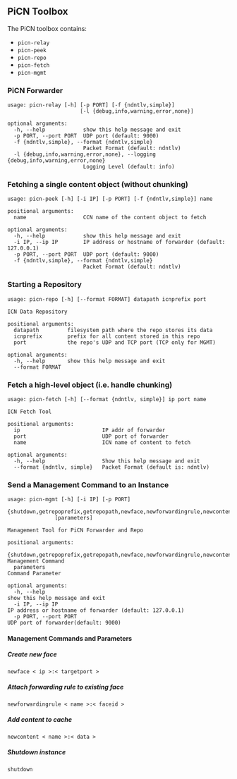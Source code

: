 ## PiCN Toolbox

The PiCN toolbox contains:
* `picn-relay`
* `picn-peek`
* `picn-repo`
* `picn-fetch`
* `picn-mgmt`

### PiCN Forwarder

```
usage: picn-relay [-h] [-p PORT] [-f {ndntlv,simple}]
                       [-l {debug,info,warning,error,none}]

optional arguments:
  -h, --help            show this help message and exit
  -p PORT, --port PORT  UDP port (default: 9000)
  -f {ndntlv,simple}, --format {ndntlv,simple}
                        Packet Format (default: ndntlv)
  -l {debug,info,warning,error,none}, --logging {debug,info,warning,error,none}
                        Logging Level (default: info)
```


### Fetching a single content object (without chunking)

```
usage: picn-peek [-h] [-i IP] [-p PORT] [-f {ndntlv,simple}] name

positional arguments:
  name                  CCN name of the content object to fetch

optional arguments:
  -h, --help            show this help message and exit
  -i IP, --ip IP        IP address or hostname of forwarder (default: 127.0.0.1)
  -p PORT, --port PORT  UDP port (default: 9000)
  -f {ndntlv,simple}, --format {ndntlv,simple}
                        Packet Format (default: ndntlv)
```


### Starting a Repository

```
usage: picn-repo [-h] [--format FORMAT] datapath icnprefix port

ICN Data Repository

positional arguments:
  datapath         filesystem path where the repo stores its data
  icnprefix        prefix for all content stored in this repo
  port             the repo's UDP and TCP port (TCP only for MGMT)

optional arguments:
  -h, --help       show this help message and exit
  --format FORMAT
```


### Fetch a high-level object (i.e. handle chunking)

```
usage: picn-fetch [-h] [--format {ndntlv, simple}] ip port name

ICN Fetch Tool

positional arguments:
  ip                          IP addr of forwarder
  port                        UDP port of forwarder
  name                        ICN name of content to fetch

optional arguments:
  -h, --help                  Show this help message and exit
  --format {ndntlv, simple}   Packet Format (default is: ndntlv)
```


### Send a Management Command to an Instance

```
usage: picn-mgmt [-h] [-i IP] [-p PORT]
               {shutdown,getrepoprefix,getrepopath,newface,newforwardingrule,newcontent}
               [parameters]

Management Tool for PiCN Forwarder and Repo

positional arguments:
  {shutdown,getrepoprefix,getrepopath,newface,newforwardingrule,newcontent}   Management Command
  parameters                                                                  Command Parameter

optional arguments:
  -h, --help                                                                  show this help message and exit
  -i IP, --ip IP                                                              IP address or hostname of forwarder (default: 127.0.0.1)
  -p PORT, --port PORT                                                        UDP port of forwarder(default: 9000)

```

#### Management Commands and Parameters

##### Create new face
`newface < ip >:< targetport >`

##### Attach forwarding rule to existing face
`newforwardingrule < name >:< faceid >`

##### Add content to cache
`newcontent < name >:< data >`

##### Shutdown instance
`shutdown`


